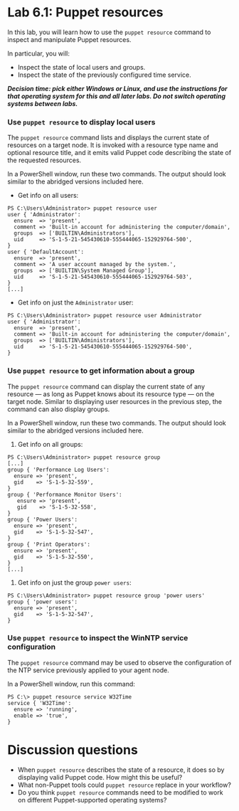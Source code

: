# Lab 6.1: Puppet resources

In this lab, you will learn how to use the `puppet resource` command to inspect and manipulate Puppet resources. 

In particular, you will:

* Inspect the state of local users and groups.
* Inspect the state of the previously configured time service.

**_Decision time: pick either Windows or Linux, and use the instructions for that operating system for this and all later labs. Do not switch operating systems between labs._**

### Use `puppet resource` to display local users

The `puppet resource` command lists and displays the current state of resources on a target node. It is invoked with a resource type name and optional resource title, and it emits valid Puppet code describing the state of the requested resources.

In a PowerShell window, run these two commands. The output should look similar to the abridged versions included here.

* Get info on all users:

```
PS C:\Users\Administrator> puppet resource user
user { 'Administrator':
  ensure  => 'present',
  comment => 'Built-in account for administering the computer/domain',
  groups  => ['BUILTIN\Administrators'],
  uid     => 'S-1-5-21-545430610-555444065-152929764-500',
}
user { 'DefaultAccount':
  ensure  => 'present',
  comment => 'A user account managed by the system.',
  groups  => ['BUILTIN\System Managed Group'],
  uid     => 'S-1-5-21-545430610-555444065-152929764-503',
}
[...]
```

* Get info on just the `Administrator` user:

```
PS C:\Users\Administrator> puppet resource user Administrator
user { 'Administrator':
  ensure  => 'present',
  comment => 'Built-in account for administering the computer/domain',
  groups  => ['BUILTIN\Administrators'],
  uid     => 'S-1-5-21-545430610-555444065-152929764-500',
}
```

### Use `puppet resource` to get information about a group

The `puppet resource` command can display the current state of any resource — as long as Puppet knows about its resource type — on the target node. Similar to displaying user resources in the previous step, the command can also display groups.

In a PowerShell window, run these two commands. The output should look similar to the abridged versions included here.

1. Get info on all groups:

```
PS C:\Users\Administrator> puppet resource group
[...]
group { 'Performance Log Users':
  ensure => 'present',
  gid    => 'S-1-5-32-559',
}
group { 'Performance Monitor Users':
   ensure => 'present',
   gid    => 'S-1-5-32-558',
}
group { 'Power Users':
  ensure => 'present',
  gid    => 'S-1-5-32-547',
}
group { 'Print Operators':
  ensure => 'present',
  gid    => 'S-1-5-32-550',
}
[...]
```

1. Get info on just the group `power users`:

```
PS C:\Users\Administrator> puppet resource group 'power users'
group { 'power users':
  ensure => 'present',
  gid    => 'S-1-5-32-547',
}
```

### Use `puppet resource` to inspect the WinNTP service configuration

The `puppet resource` command may be used to observe the configuration of the NTP service previously applied to your agent node. 

In a PowerShell window, run this command:

```
PS C:\> puppet resource service W32Time
service { 'W32Time':
  ensure => 'running',
  enable => 'true',
}
```

# Discussion questions

* When `puppet resource` describes the state of a resource, it does so by displaying valid Puppet code. How might this be useful?
* What non-Puppet tools could `puppet resource` replace in your workflow?
* Do you think `puppet resource` commands need to be modified to work on different Puppet-supported operating systems?